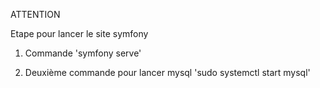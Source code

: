 ATTENTION 

Etape pour lancer le site symfony 
1. Commande 'symfony serve'

2. Deuxième commande pour lancer mysql 'sudo systemctl start mysql'